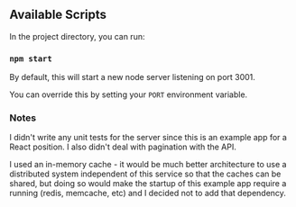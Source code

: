 ## Available Scripts

In the project directory, you can run:

### `npm start`

By default, this will start a new node server listening on port 3001.

You can override this by setting your `PORT` environment variable.

### Notes

I didn't write any unit tests for the server since this is an example app for a React position. I also didn't deal with pagination with the API.

I used an in-memory cache - it would be much better architecture to use a distributed system independent of this service so that the caches can be shared, but doing so would make the startup of this example app require a running (redis, memcache, etc) and I decided not to add that dependency.